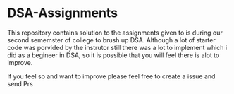 # DSA-Assignments

This repository contains solution to the assignments given to is during our second sememster of college to brush up DSA.
Although a lot of starter code was porvided by the instrutor still there was a lot to implement which i did as a begineer in DSA, so it is possible that you will feel there is alot to improve.

If you feel so and want to improve please feel free to create a issue and send Prs
